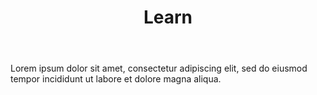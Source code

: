 ---
title: Learn
image: https://res.cloudinary.com/softcomux/image/upload/v1533672630/sfc/products/mtu.png
image_description: Learn Logo
body: |-
    Lorem ipsum dolor sit amet, consectetur adipiscing elit, sed do eiusmod tempor incididunt ut labore et dolore magna aliqua.
---